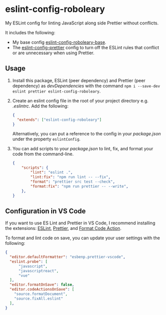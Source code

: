 # eslint-config-roboleary

My ESLint config for linting JavaScript along side Prettier without conflicts.

It includes the following:
- My base config [eslint-config-roboleary-base](https://www.npmjs.com/package/eslint-config-roboleary-base).
- The [eslint-config-prettier](https://github.com/prettier/eslint-config-prettier) config to turn off the ESLint rules that conflict or are unnecessary when using Prettier.

## Usage

1. Install this package, ESLint (peer dependency) and Prettier (peer dependency) as *devDependencies* with the command `npm i --save-dev eslint prettier eslint-config-roboleary`.
1. Create an eslint config file in the root of your project directory e.g. _.eslintrc_. Add the following:

   ```json
   {
     "extends": ["eslint-config-roboleary"]
   }
   ```

   Alternatively, you can put a reference to the config in your _package.json_ under the property `eslintConfig`.

1. You can add scripts to your _package.json_ to lint, fix, and format your code from the command-line.

	```json
	{
		"scripts": {
			"lint": "eslint .",
			"lint:fix": "npm run lint -- --fix",
			"format": "prettier src test --check",
			"format:fix": "npm run prettier -- --write",
		},
	}
	```

## Configuration in VS Code

If you want to use ES Lint and Prettier in VS Code, I recommend installing the extensions: [ESLint](https://marketplace.visualstudio.com/items?itemName=dbaeumer.vscode-eslint), [Prettier](https://marketplace.visualstudio.com/items?itemName=esbenp.prettier-vscode), and [Format Code Action](https://marketplace.visualstudio.com/items?itemName=rohit-gohri.format-code-action&ssr=false#review-details).

To format and lint code on save, you can update your user settings with the following:

```json
{
  "editor.defaultFormatter": "esbenp.prettier-vscode",
  "eslint.probe": [
      "javascript",
      "javascriptreact",
      "vue"
  ],
  "editor.formatOnSave": false,
  "editor.codeActionsOnSave": [
    "source.formatDocument",
    "source.fixAll.eslint"
  ],
}
```

